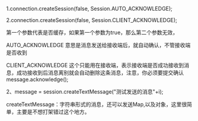 1.connection.createSession(false, Session.AUTO_ACKNOWLEDGE);

2.connection.createSession(false, Session.CLIENT_ACKNOWLEDGE);

第一个参数代表是否缓存，如果第一个参数为true，那么第二个参数无效，

AUTO_ACKNOWLEDGE 意思是消息发送给接收端后，就自动确认，不管接收端是否收到

CLIENT_ACKNOWLEDGE  这个只能用在接收端，表示接收端是否成功接收到消息，成功接收到后消息离别就会自动删除这条消息，注意，你必须要提交确认message.acknowledge();

2、message = session.createTextMessage("测试发送的消息"+i);

createTextMessage：字符串形式的消息，还可以发送Map,以及对象，这里很简单，主要是不想打架错过这个地方。